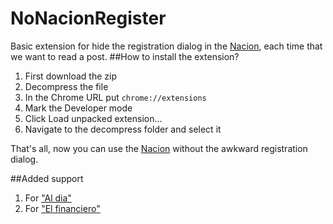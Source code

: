 NoNacionRegister
================

Basic extension for hide the registration dialog in the [Nacion](http://www.nacion.com), each time that we want to read a post.
##How to install the extension?

1. First download the zip
2. Decompress the file
3. In the Chrome URL put `chrome://extensions`
4. Mark the Developer mode
5. Click Load unpacked extension...
6. Navigate to the decompress folder and select it
 
That's all, now you can use the [Nacion](http://www.nacion.com) without the awkward registration dialog.


##Added support
1. For ["Al dia"](http://www.aldia.cr)
2. For ["El financiero"](www.elfinancierocr.com)
